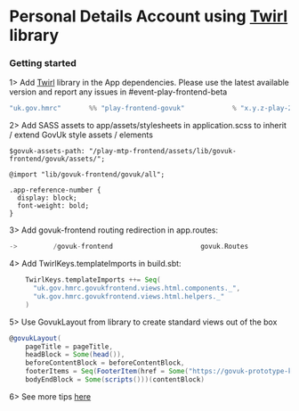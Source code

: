 
# Personal Details Account using [Twirl](https://github.com/hmrc/play-frontend-govuk) library

### Getting started
1>  Add [Twirl](https://github.com/hmrc/play-frontend-govuk/releases) library in the App dependencies. Please use the latest available version and report any issues in #event-play-frontend-beta
```scala
"uk.gov.hmrc"       %% "play-frontend-govuk"            % "x.y.z-play-26"
```

2>  Add SASS assets to app/assets/stylesheets in application.scss to inherit / extend GovUk style assets / elements
```
$govuk-assets-path: "/play-mtp-frontend/assets/lib/govuk-frontend/govuk/assets/";

@import "lib/govuk-frontend/govuk/all";

.app-reference-number {
  display: block;
  font-weight: bold;
}
```

3>  Add govuk-frontend routing redirection in app.routes:
```scala
->         /govuk-frontend                      govuk.Routes
```

4>  Add TwirlKeys.templateImports in build.sbt:
```sbt
    TwirlKeys.templateImports ++= Seq(
      "uk.gov.hmrc.govukfrontend.views.html.components._",
      "uk.gov.hmrc.govukfrontend.views.html.helpers._"
    )
```

5>  Use GovukLayout from library to create standard views out of the box
```scala
@govukLayout(
    pageTitle = pageTitle,
    headBlock = Some(head()),
    beforeContentBlock = beforeContentBlock,
    footerItems = Seq(FooterItem(href = Some("https://govuk-prototype-kit.herokuapp.com/"), text = Some("GOV.UK Prototype Kit v9.1.0"))),
    bodyEndBlock = Some(scripts()))(contentBlock)
```

6>  See more tips [here](https://github.com/hmrc/play-frontend-govuk#getting-started)

 
   